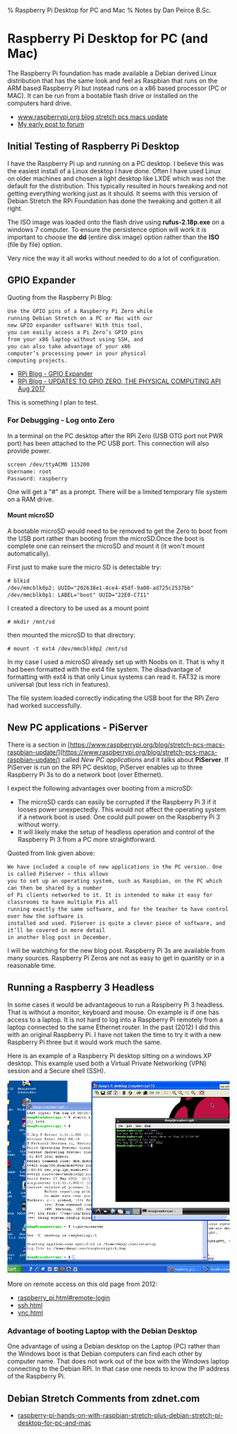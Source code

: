 % Raspberry Pi Desktop for PC and Mac
% Notes by Dan Peirce B.Sc.

<!---
use pandoc -s --toc -t html5 -c ../../pandocbd.css RPi-PC-desktop.md -o RPi-PC-desktop.html
-->

# Raspberry Pi Desktop for PC (and Mac)

The Raspberry Pi foundation has made available a Debian derived Linux distribution that 
has the same look and feel as Raspbian that runs on the ARM based Raspberry Pi but instead runs 
on a x86 based processor (PC or MAC). It can be run from a bootable flash drive or installed on the computers 
hard drive.

* [www.raspberrypi.org blog stretch pcs macs update](https://www.raspberrypi.org/blog/stretch-pcs-macs-raspbian-update/)
* [My early post to forum](https://www.raspberrypi.org/forums/viewtopic.php?f=116&t=198934&p=1244030#p1244030)

## Initial Testing of Raspberry Pi Desktop

I have the Raspberry Pi up and running on a PC desktop. I believe this was the easiest install 
of a Linux desktop I have done. Often I have used Linux on older machines and chosen a light desktop like 
LXDE which was not the default for the distribution. This typically resulted in hours tweaking and not getting
everything working just as it should. It seems with this version of Debian Stretch the RPi Foundation has done
the tweaking and gotten it all right.

The ISO image was loaded onto the flash drive using **rufus-2.18p.exe** on a windows 7 computer. To ensure the 
persistence option will work it is important to choose the **dd** (entire disk image) option rather than the 
**ISO** (file by file) option. 

Very nice the way it all works without needed to do a lot of configuration.

## GPIO Expander

Quoting from the Raspberry Pi Blog:

~~~~
Use the GPIO pins of a Raspberry Pi Zero while 
running Debian Stretch on a PC or Mac with our 
new GPIO expander software! With this tool, 
you can easily access a Pi Zero’s GPIO pins 
from your x86 laptop without using SSH, and 
you can also take advantage of your x86 
computer’s processing power in your physical 
computing projects.
~~~~

* [RPi Blog - GPIO Expander](https://www.raspberrypi.org/blog/gpio-expander/)
* [RPi Blog - UPDATES TO GPIO ZERO, THE PHYSICAL COMPUTING API Aug 2017](https://www.raspberrypi.org/blog/gpio-zero-update/)

This is something I plan to test.



### For Debugging - Log onto Zero

In a terminal on the PC desktop after the RPi Zero (USB OTG port not PWR port) has been attached to the PC USB port.
This connection will also provide power. 

~~~~
screen /dev/ttyACM0 115200
Username: root
Password: raspberry
~~~~

One will get a "#" as a prompt. There will be a limited temporary file system on a RAM drive.

#### Mount microSD

A bootable microSD would need to be removed to get the Zero to boot from the USB port rather than booting
from the microSD.Once the boot is complete one can reinsert the microSD and mount it (it won't mount 
automatically).

First just to make sure the micro SD is detectable try:

~~~~
# blkid
/dev/mmcblk0p2: UUID="202638e1-4ce4-45df-9a00-ad725c2537bb"
/dev/mmcblk0p1: LABEL="boot" UUID="22E0-C711"
~~~~

I created a directory to be used as a mount point

~~~~
# mkdir /mnt/sd
~~~~

then mounted the microSD to that directory:

~~~~
# mount -t ext4 /dev/mmcblk0p2 /mnt/sd
~~~~

In my case I used a microSD already set up with Noobs on it. That is why it
had been formatted with the ext4 file system. The disadvantage of formatting with
ext4 is that only Linux systems can read it. FAT32 is more universal (but less
rich in features).

The file system loaded correctly indicating the USB boot for the RPi Zero had worked 
successfully. 

## New PC applications - PiServer

There is a section in [https://www.raspberrypi.org/blog/stretch-pcs-macs-raspbian-update/](https://www.raspberrypi.org/blog/stretch-pcs-macs-raspbian-update/)
called *New PC applications* and it talks about **PiServer**. If PiServer is run on the RPi PC desktop, 
PiServer enables up to three Raspberry Pi 3s to do a network boot (over Ethernet). 

I expect the following advantages over booting from a microSD:

* The microSD cards can easily be corrupted if the Raspberry Pi 3 if it looses power unexpectedly. 
  This would not affect the operating system if a network boot is used. One could pull power on 
  the Raspberry Pi 3 without worry.
* It will likely make the setup of headless operation and control of the Raspberry Pi 3 from a PC more 
  straightforward.

Quoted from link given above:

~~~~
We have included a couple of new applications in the PC version. One is called PiServer — this allows 
you to set up an operating system, such as Raspbian, on the PC which can then be shared by a number 
of Pi clients networked to it. It is intended to make it easy for classrooms to have multiple Pis all 
running exactly the same software, and for the teacher to have control over how the software is 
installed and used. PiServer is quite a clever piece of software, and it’ll be covered in more detail 
in another blog post in December.
~~~~

I will be watching for the new blog post. Raspberry Pi 3s are available from many sources. Raspberry Pi Zeros 
are not as easy to get in quantity or in a reasonable time. 

## Running a Raspberry 3 Headless

In some cases it would be advantageous to run a Raspberry Pi 3 headless. That is without a monitor, keyboard and mouse.
On example is if one has access to a laptop. It is not hard to log into a Raspberry Pi remotely from 
a laptop connected to the same Ethernet router. In the past (2012) I did this with an original Raspberry Pi. 
I have not taken the time to try it with a new Raspberry Pi three but it would work much the same.

Here is an example of a Raspberry Pi desktop sitting on a windows XP desktop. This example used both a 
Virtual Private Networking (VPN) session and a Secure shell (SSH).

![](../../rpi/remote_desktop.png)

More on remote access on this old page from 2012:

* [raspberry_pi.html#remote-login](../../raspberry_pi.html#remote-login)
* [ssh.html](../../ssh.html)
* [vnc.html](../../vnc.html)

### Advantage of booting Laptop with the Debian Desktop

One advantage of using a Debian desktop on the Laptop (PC) rather than the Windows boot is that Debian computers 
can find each other by computer name. That does not work out of the box with the Windows laptop connecting to 
the Debian RPi. In that case one needs to know the IP address of the Raspberry Pi.

## Debian Stretch Comments from zdnet.com

* [raspberry-pi-hands-on-with-raspbian-stretch-plus-debian-stretch-pi-desktop-for-pc-and-mac](http://www.zdnet.com/article/raspberry-pi-hands-on-with-raspbian-stretch-plus-debian-stretch-pi-desktop-for-pc-and-mac/)


